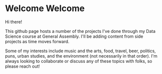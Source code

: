 # Welcome Welcome

Hi there!

This github page hosts a number of the projects I've done through my Data Science course at General Assembly. I'll be adding content from side projects as time moves forward.

Some of my interests include music and the arts, food, travel, beer, politics, puns, urban studies, and the environment (not necessarily in that order). I'm always looking to collaborate or discuss any of these topics with folks, so please reach out!
